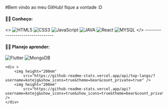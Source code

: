 
#Bem vindo ao meu GitHub! fique a vontade :D   
        <h4> 👩‍💻 Conheço:</h4>
        <>
            <img src="https://img.shields.io/badge/HTML5-E34F26?style=for-the-badge&logo=html5&logoColor=white
            " alt="HTML5">
            <img src="https://img.shields.io/badge/CSS3-1572B6?style=for-the-badge&logo=css3&logoColor=white
            " alt="CSS3">
            <img src="https://img.shields.io/badge/JavaScript-F7DF1E?style=for-the-badge&logo=javascript&logoColor=black
            " alt="JavaScript">
            <img src="https://img.shields.io/badge/Java-ED8B00?style=for-the-badge&logo=java&logoColor=white
            " alt="JAVA">
            <img src="https://img.shields.io/badge/React-20232A?style=for-the-badge&logo=react&logoColor=61DAFB
            " alt="React">
            <img src="https://img.shields.io/badge/MySQL-00000F?style=for-the-badge&logo=mysql&logoColor=white
            " alt="MYSQL">
        </>
        --------------------------------
        <h4> 👩‍💻 Planejo aprender: </h4>
        <div>
            <img src="https://img.shields.io/badge/Flutter-02569B?style=for-the-badge&logo=flutter&logoColor=white
            " alt="Flutter">
            <img src="https://img.shields.io/badge/MongoDB-4EA94B?style=for-the-badge&logo=mongodb&logoColor=white
            " alt="MongoDB">
            <img src="https://img.shields.io/badge/Amazon_AWS-232F3E?style=for-the-badge&logo=amazon-aws&logoColor=white
            " alt="">
        </div>

    <div >
        <img height="200em"
            src="https://github-readme-stats.vercel.app/api/top-langs/?username=kotejg&show_icons=true&theme=bear&count_private=true" />
        <img height="200em"
            src="https://github-readme-stats.vercel.app/api?username=kotejg&show_icons=true&show_icons=true&theme=bear&count_private=true" />
    </div>

